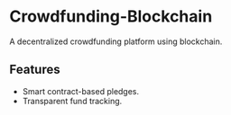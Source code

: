 # Crowdfunding-Blockchain  
A decentralized crowdfunding platform using blockchain.  

## Features  
- Smart contract-based pledges.  
- Transparent fund tracking.  